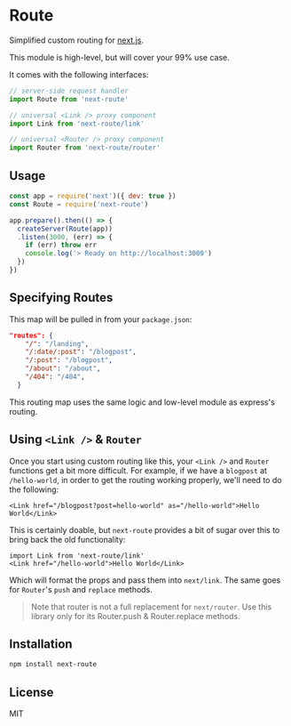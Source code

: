 # Route

Simplified custom routing for [next.js](https://github.com/zeit/next.js).

This module is high-level, but will cover your 99% use case.

It comes with the following interfaces:

```js
// server-side request handler
import Route from 'next-route'

// universal <Link /> proxy component
import Link from 'next-route/link'

// universal <Router /> proxy component
import Router from 'next-route/router'
```

## Usage

```js
const app = require('next')({ dev: true })
const Route = require('next-route')

app.prepare().then(() => {
  createServer(Route(app))
  .listen(3000, (err) => {
    if (err) throw err
    console.log('> Ready on http://localhost:3000')
  })
})
```

## Specifying Routes

This map will be pulled in from your `package.json`:

```json
"routes": {
    "/": "/landing",
    "/:date/:post": "/blogpost",
    "/:post": "/blogpost",
    "/about": "/about",
    "/404": "/404",
  }
```

This routing map uses the same logic and low-level module as express's routing.

## Using `<Link />` & `Router`

Once you start using custom routing like this, your `<Link />` and `Router` functions get a bit more difficult. For example, if we have a `blogpost` at `/hello-world`, in order to get the routing working properly, we'll need to do the following:

```
<Link href="/blogpost?post=hello-world" as="/hello-world">Hello World</Link>
```

This is certainly doable, but `next-route` provides a bit of sugar over this to bring back the old functionality:

```
import Link from 'next-route/link'
<Link href="/hello-world">Hello World</Link>
```

Which will format the props and pass them into `next/link`. The same goes for `Router`'s `push` and `replace` methods.

> Note that router is not a full replacement for `next/router`. Use this library only for its Router.push & Router.replace methods.

## Installation

```sh
npm install next-route
```

## License

MIT
